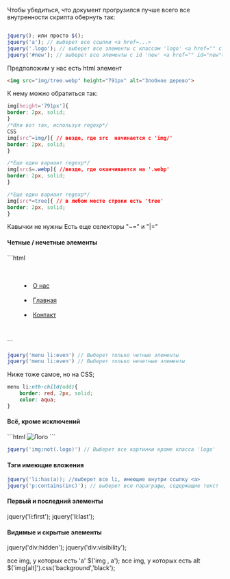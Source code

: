 Чтобы убедиться, что документ прогрузился лучше всего все внутренности скрипта обернуть так:
```js

```

```js
jquery(); или просто $();
jquery('a'); // выберет все ссылки <a href=...>
jquery('.logo'); // выберет все элементы с классом 'logo' <a href="" class="logo">
jquery('#new'); // выберет все элементы с id 'new' <a href="" id="new">
```

Предположим у нас есть html элемент
```html
<img src="img/tree.webp" height="791px" alt="Злобное дерево">
```

 К нему можно обратиться так:

```CSS
img[height='791px']{
border: 2px, solid;
}
/*Или вот так, используя regexp*/
CSS
img[src^=img/]{ // везде, где src  начинается с 'img/'
border: 2px, solid;
}

/*Еще один вариант regexp*/
img[src$=.webp]{ //везде, где оканчивается на '.webp'
border: 2px, solid;
}

/*Еще один вариант regexp*/
img[src*=tree]{ // в любом месте строки есть 'tree'
border: 2px, solid;
}
```

Кавычки не нужны
Есть еще селекторы "~=" и "|="

<h4> Четные / нечетные элементы</h4>
```html
    <nav>
        <menu>
        <li><a href="#about">О нас</a></li>
        <li><a href="#main">Главная</a></li>    
        <li><a href="#contact">Контакт</a></li>    
        </menu>
    </nav>
```

```js
jquery('menu li:even') // Выберет только четные элементы
jquery('menu li:even') // Выберет только нечетные элементы
```
Ниже тоже самое, но на CSS;
```css
menu li:nth-child(odd){
    border: red, 2px, solid;
    color: aqua;
}
```
<h4> Всё, кроме исключений</h4>
```html
<img src="img/logo.webp" alt="Лого" class="logo">
```

```js
jquery('img:not(.logo)') // Выберет все картинки кроме класса 'logo'
```
<h4> Тэги имеющие вложения</h4>

```js
jquery('li:has(a)); //выберет все li, имеющие внутри ссылку <a>
jquery('p:contains(inc)'); // выберет все параграфы, содержащие текст 'inc'
```

<h4>Первый и последний элементы</h4>
jquery('li:first');
jquery('li:last');

<h4>Видимые и скрытые элементы</h4>
jquery('div:hidden');
jquery('div:visibility');

все img, у которых есть  'a'
$('img , a');
все img, у которых есть  alt
$('img[alt]').css('background','black');